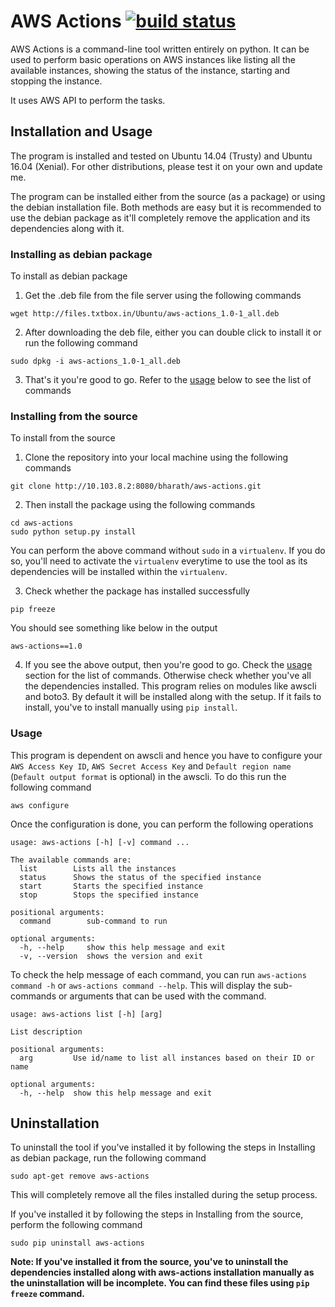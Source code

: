 # **AWS Actions** [![build status](http://10.103.8.2:8080/bharath/aws-actions/badges/master/build.svg)](http://10.103.8.2:8080/bharath/aws-actions/commits/master)

AWS Actions is a command-line tool written entirely on python. It can be used to perform basic operations on AWS instances like listing all the available instances, showing the status of the instance, starting and stopping the instance.

It uses AWS API to perform the tasks.

## **Installation and Usage**

The program is installed and tested on Ubuntu 14.04 (Trusty) and Ubuntu 16.04 (Xenial). For other distributions, please test it on your own and update me.

The program can be installed either from the source (as a package) or using the debian installation file. Both methods are easy but it is recommended to use the debian package as it'll completely remove the application and its dependencies along with it.

### **Installing as debian package**

To install as debian package

1. Get the .deb file from the file server using the following commands
```
wget http://files.txtbox.in/Ubuntu/aws-actions_1.0-1_all.deb
```

2. After downloading the deb file, either you can double click to install it or run the following command
```
sudo dpkg -i aws-actions_1.0-1_all.deb
```

3. That's it you're good to go. Refer to the [usage](#Usage) below to see the list of commands

### **Installing from the source**

To install from the source

1. Clone the repository into your local machine using the following commands
```
git clone http://10.103.8.2:8080/bharath/aws-actions.git
```

2. Then install the package using the following commands
```
cd aws-actions
sudo python setup.py install
```
You can perform the above command without `sudo` in a `virtualenv`. If you do so, you'll need to activate the `virtualenv` everytime to use the tool as its dependencies will be installed within the `virtualenv`.

3. Check whether the package has installed successfully
```
pip freeze
```
You should see something like below in the output
```
aws-actions==1.0
```

4. If you see the above output, then you're good to go. Check the [usage](#Usage) section for the list of commands. Otherwise check whether you've all the dependencies installed. This program relies on modules like awscli and boto3. By default it will be installed along with the setup. If it fails to install, you've to install manually using `pip install`.

### **Usage**

This program is dependent on awscli and hence you have to configure your `AWS Access Key ID`, `AWS Secret Access Key` and `Default region name` (`Default output format` is optional) in the awscli. To do this run the following command
```
aws configure
```
Once the configuration is done, you can perform the following operations
```
usage: aws-actions [-h] [-v] command ...

The available commands are:
  list        Lists all the instances
  status      Shows the status of the specified instance
  start       Starts the specified instance
  stop        Stops the specified instance

positional arguments:
  command        sub-command to run

optional arguments:
  -h, --help     show this help message and exit
  -v, --version  shows the version and exit
```

To check the help message of each command, you can run `aws-actions command -h` or `aws-actions command --help`. This will display the sub-commands or arguments that can be used with the command.
```
usage: aws-actions list [-h] [arg]

List description

positional arguments:
  arg         Use id/name to list all instances based on their ID or name

optional arguments:
  -h, --help  show this help message and exit
```

## **Uninstallation**

To uninstall the tool if you've installed it by following the steps in Installing as debian package, run the following command
```
sudo apt-get remove aws-actions
```
This will completely remove all the files installed during the setup process.

If you've installed it by following the steps in Installing from the source, perform the following command
```
sudo pip uninstall aws-actions
```
**Note: If you've installed it from the source, you've to uninstall the dependencies installed along with aws-actions installation manually as the uninstallation will be incomplete. You can find these files using `pip freeze` command.**